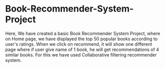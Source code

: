 # Book-Recommender-System-Project

Here, We have created a basic Book Recommender System Project, where on Home page, we have displayed the top 50 popular books according to user's ratings. When we click on recommend, it will show one different page where if user give name of 1 book, he will get recommendations of 4 similar books. For this we have used Collaborative filtering recommender system.
